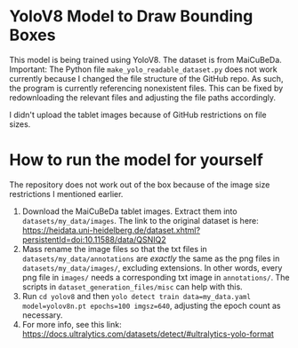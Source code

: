 # YoloV8 Model to Draw Bounding Boxes
This model is being trained using YoloV8. The dataset is from MaiCuBeDa. 
Important: The Python file `make_yolo_readable_dataset.py` does not work currently because I changed the file structure of the GitHub repo. As such, the program is currently referencing nonexistent files. This can be fixed by redownloading the relevant files and adjusting the file paths accordingly.

I didn't upload the tablet images because of GitHub restrictions on file sizes.

# How to run the model for yourself
The repository does not work out of the box because of the image size restrictions I mentioned earlier. 
1) Download the MaiCuBeDa tablet images. Extract them into `datasets/my_data/images`. The link to the original dataset is here: https://heidata.uni-heidelberg.de/dataset.xhtml?persistentId=doi:10.11588/data/QSNIQ2
2) Mass rename the image files so that the txt files in `datasets/my_data/annotations` are *exactly* the same as the png files in `datasets/my_data/images/`, excluding extensions. In other words, every png file in `images/` needs a corresponding txt image in `annotations/`. The scripts in `dataset_generation_files/misc` can help with this.
3) Run `cd yolov8` and then `yolo detect train data=my_data.yaml model=yolov8n.pt epochs=100 imgsz=640`, adjusting the epoch count as necessary.
4) For more info, see this link: https://docs.ultralytics.com/datasets/detect/#ultralytics-yolo-format
